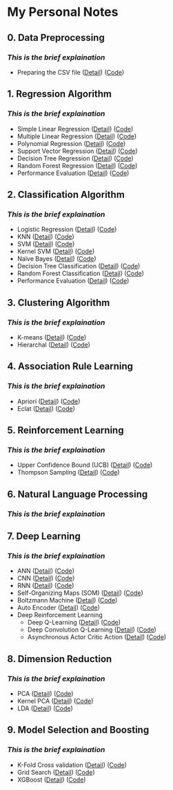 # My Personal Notes

## 0.  Data Preprocessing 

### *This is the brief explaination*

- 	Preparing the CSV file ([Detail](0DP)) ([Code](0DP/Code))

## 1. Regression Algorithm

### *This is the brief explaination*

- 	Simple Linear Regression ([Detail](Folder1)) ([Code](Folder1))
-	Multiple Linear Regression ([Detail](Folder1)) ([Code](Folder1))
-	Polynomial Regression ([Detail](Folder1)) ([Code](Folder1))
-	Support Vector Regression ([Detail](Folder1)) ([Code](Folder1))
-	Decision Tree Regression ([Detail](Folder1)) ([Code](Folder1))
-	Random Forest Regression ([Detail](Folder1)) ([Code](Folder1))
- 	Performance Evaluation ([Detail](Folder1)) ([Code](Folder1))


## 2. Classification Algorithm 

### *This is the brief explaination*

-	Logistic Regression ([Detail](Folder1)) ([Code](Folder1))
-	KNN ([Detail](Folder1)) ([Code](Folder1))
-	SVM ([Detail](Folder1)) ([Code](Folder1))
-	Kernel SVM ([Detail](Folder1)) ([Code](Folder1))
-	Naïve Bayes ([Detail](Folder1)) ([Code](Folder1))
-	Decision Tree Classification ([Detail](Folder1)) ([Code](Folder1))
-	Random Forest Classification ([Detail](Folder1)) ([Code](Folder1))
-	Performance Evaluation ([Detail](Folder1)) ([Code](Folder1))

## 3. Clustering Algorithm 

### *This is the brief explaination*

-	K-means ([Detail](Folder1)) ([Code](Folder1))
-	Hierarchal ([Detail](Folder1)) ([Code](Folder1))

## 4. Association Rule Learning

### *This is the brief explaination*

-	Apriori ([Detail](Folder1)) ([Code](Folder1))
-	Eclat ([Detail](Folder1)) ([Code](Folder1))

## 5. Reinforcement Learning

### *This is the brief explaination*

-	Upper Confidence Bound (UCB) ([Detail](Folder1)) ([Code](Folder1))
-	Thompson Sampling ([Detail](Folder1)) ([Code](Folder1))

## 6. Natural Language Processing

### *This is the brief explaination*

## 7. Deep Learning

### *This is the brief explaination*

-	ANN ([Detail](Folder1)) ([Code](Folder1))
-	CNN ([Detail](Folder1)) ([Code](Folder1))
-	RNN ([Detail](Folder1)) ([Code](Folder1))
-	Self-Organizing Maps (SOM) ([Detail](Folder1)) ([Code](Folder1))
-	Boltzmann Machine ([Detail](Folder1)) ([Code](Folder1))
-	Auto Encoder ([Detail](Folder1)) ([Code](Folder1))
-	Deep Reinforcement Learning
	- Deep Q-Learning ([Detail](Folder1)) ([Code](Folder1))
	- Deep Convolution Q-Learning ([Detail](Folder1)) ([Code](Folder1))
	- Asynchronous Actor Critic Action ([Detail](Folder1)) ([Code](Folder1))

## 8. Dimension Reduction 

### *This is the brief explaination*

-	PCA  ([Detail](Folder1)) ([Code](Folder1))
-	Kernel PCA ([Detail](Folder1)) ([Code](Folder1))
-	LDA  ([Detail](Folder1)) ([Code](Folder1))

## 9. Model Selection and Boosting

### *This is the brief explaination*

-	K-Fold Cross validation ([Detail](Folder1)) ([Code](Folder1))
-	Grid Search ([Detail](Folder1)) ([Code](Folder1))
- 	XGBoost ([Detail](Folder1)) ([Code](Folder1))